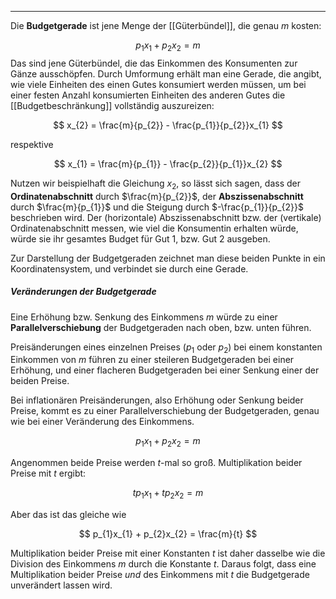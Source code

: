 ***

Die **Budgetgerade** ist jene Menge der [[Güterbündel]], die genau $m$ kosten:

$$
p_{1}x_{1} + p_{2}x_{2} = m
$$
Das sind jene Güterbündel, die das Einkommen des Konsumenten zur Gänze ausschöpfen.
Durch Umformung erhält man eine Gerade, die angibt, wie viele Einheiten des einen Gutes konsumiert werden müssen, um bei einer festen Anzahl konsumierten Einheiten des anderen Gutes die [[Budgetbeschränkung]] vollständig auszureizen:

$$
x_{2} = \frac{m}{p_{2}} - \frac{p_{1}}{p_{2}}x_{1}
$$

respektive

$$
x_{1} = \frac{m}{p_{1}} - \frac{p_{2}}{p_{1}}x_{2}
$$

Nutzen wir beispielhaft die Gleichung $x_{2}$, so lässt sich sagen, dass der **Ordinatenabschnitt** durch $\frac{m}{p_{2}}$, der **Abszissenabschnitt** durch $\frac{m}{p_{1}}$ und die Steigung durch $-\frac{p_{1}}{p_{2}}$ beschrieben wird.
Der (horizontale) Abszissenabschnitt bzw. der (vertikale) Ordinatenabschnitt messen, wie viel die Konsumentin erhalten würde, würde sie ihr gesamtes Budget für Gut 1, bzw. Gut 2 ausgeben.

Zur Darstellung der Budgetgeraden zeichnet man diese beiden Punkte in ein Koordinatensystem, und verbindet sie durch eine Gerade.

##### Veränderungen der Budgetgerade

Eine Erhöhung bzw. Senkung des Einkommens $m$ würde zu einer **Parallelverschiebung** der Budgetgeraden nach oben, bzw. unten führen.

Preisänderungen eines einzelnen Preises ($p_{1}$ oder $p_{2}$) bei einem konstanten Einkommen von $m$ führen zu einer steileren Budgetgeraden bei einer Erhöhung, und einer flacheren Budgetgeraden bei einer Senkung einer der beiden Preise.

Bei inflationären Preisänderungen, also Erhöhung oder Senkung beider Preise, kommt es zu einer Parallelverschiebung der Budgetgeraden, genau wie bei einer Veränderung des Einkommens.

$$
p_{1}x_{1} + p_{2}x_{2} = m
$$

Angenommen beide Preise werden $t$-mal so groß. Multiplikation beider Preise mit $t$ ergibt:

$$
tp_{1}x_{1} + tp_{2}x_{2} = m
$$

Aber das ist das gleiche wie

$$
p_{1}x_{1} + p_{2}x_{2} = \frac{m}{t}
$$

Multiplikation beider Preise mit einer Konstanten $t$ ist daher dasselbe wie die Division des Einkommens $m$ durch die Konstante $t$. Daraus folgt, dass eine Multiplikation beider Preise *und* des Einkommens mit $t$ die Budgetgerade unverändert lassen wird.